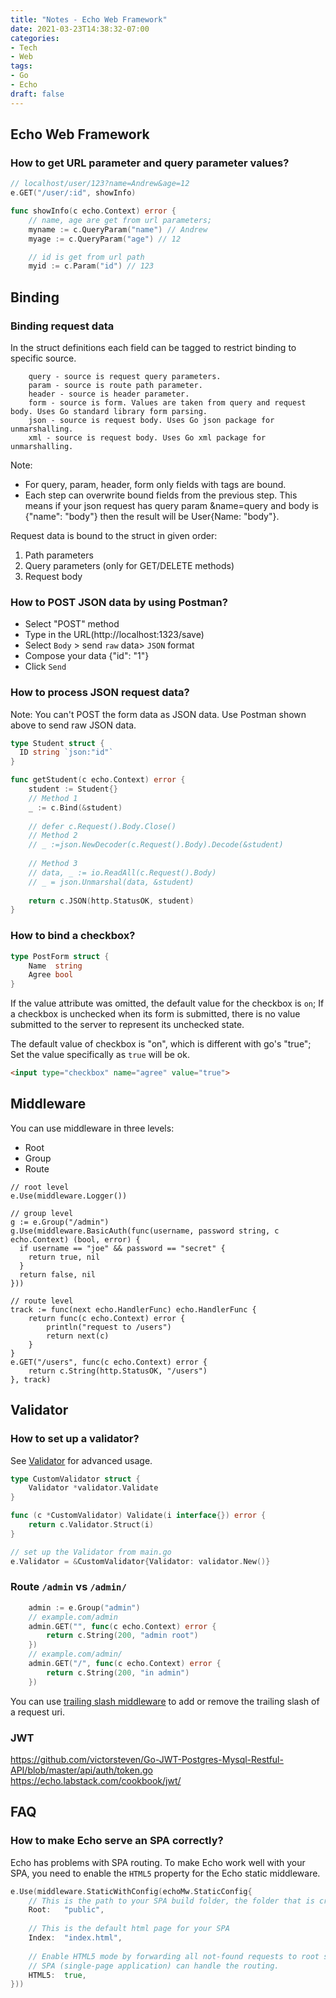 ```yaml
---
title: "Notes - Echo Web Framework"
date: 2021-03-23T14:38:32-07:00
categories:
- Tech
- Web
tags:
- Go
- Echo
draft: false
---
```


## Echo Web Framework

### How to get URL parameter and query parameter values?
```go
// localhost/user/123?name=Andrew&age=12
e.GET("/user/:id", showInfo)

func showInfo(c echo.Context) error {
    // name, age are get from url parameters; 
	myname := c.QueryParam("name") // Andrew
	myage := c.QueryParam("age") // 12

    // id is get from url path
	myid := c.Param("id") // 123
```

## Binding
### Binding request data
In the struct definitions each field can be tagged to restrict binding to specific source.
```
    query - source is request query parameters.
    param - source is route path parameter.
    header - source is header parameter.
    form - source is form. Values are taken from query and request body. Uses Go standard library form parsing.
    json - source is request body. Uses Go json package for unmarshalling.
    xml - source is request body. Uses Go xml package for unmarshalling.
```

Note:
* For query, param, header, form only fields with tags are bound.
* Each step can overwrite bound fields from the previous step. 
This means if your json request has query param &name=query and body is {"name": "body"} then the result will be User{Name: "body"}.


Request data is bound to the struct in given order:
1. Path parameters
2. Query parameters (only for GET/DELETE methods)
3. Request body

### How to POST JSON data by using Postman?
* Select "POST" method
* Type in the URL(http://localhost:1323/save)
* Select `Body` > send `raw` data> `JSON` format
* Compose your data {"id": "1"}
* Click `Send`

### How to process JSON request data? 
Note: You can't POST the form data as JSON data. Use Postman shown above to send raw JSON data.

```go
type Student struct {
  ID string `json:"id"`
}

func getStudent(c echo.Context) error {
    student := Student{}
	// Method 1
	_ := c.Bind(&student)
	
	// defer c.Request().Body.Close()
	// Method 2
	// _ :=json.NewDecoder(c.Request().Body).Decode(&student)
	
	// Method 3
	// data, _ := io.ReadAll(c.Request().Body)
	// _ = json.Unmarshal(data, &student)
	
	return c.JSON(http.StatusOK, student)
}
```

### How to bind a checkbox?
```go
type PostForm struct {
    Name  string
    Agree bool
}
```
If the value attribute was omitted, the default value for the checkbox is `on`;
If a checkbox is unchecked when its form is submitted, 
there is no value submitted to the server to represent its unchecked state.

The default value of checkbox is "on", which is different with go's "true";
Set the value specifically as `true` will be ok.
```html
<input type="checkbox" name="agree" value="true">
```

## Middleware
You can use middleware in three levels:
* Root
* Group
* Route

```
// root level
e.Use(middleware.Logger())

// group level
g := e.Group("/admin")
g.Use(middleware.BasicAuth(func(username, password string, c echo.Context) (bool, error) {
  if username == "joe" && password == "secret" {
    return true, nil
  }
  return false, nil
}))

// route level
track := func(next echo.HandlerFunc) echo.HandlerFunc {
	return func(c echo.Context) error {
		println("request to /users")
		return next(c)
	}
}
e.GET("/users", func(c echo.Context) error {
	return c.String(http.StatusOK, "/users")
}, track)
```
## Validator
### How to set up a validator?
See [Validator](/posts/2021/Notes-Validator/) for advanced usage.

```go
type CustomValidator struct {
    Validator *validator.Validate
}

func (c *CustomValidator) Validate(i interface{}) error {
	return c.Validator.Struct(i)
}

// set up the Validator from main.go
e.Validator = &CustomValidator{Validator: validator.New()}
```

### Route `/admin` vs `/admin/`
```go
    admin := e.Group("admin")
    // example.com/admin
	admin.GET("", func(c echo.Context) error {
		return c.String(200, "admin root")
	})
    // example.com/admin/
	admin.GET("/", func(c echo.Context) error {
		return c.String(200, "in admin")
	})
```

You can use [trailing slash middleware](https://echo.labstack.com/middleware/trailing-slash/) to add or remove the trailing slash of a request uri.

### JWT 
https://github.com/victorsteven/Go-JWT-Postgres-Mysql-Restful-API/blob/master/api/auth/token.go
https://echo.labstack.com/cookbook/jwt/

## FAQ
### How to make Echo serve an SPA correctly?
Echo has problems with SPA routing. To make Echo work well with your SPA, you need to enable the `HTML5` property for the Echo static middleware. 
```go
e.Use(middleware.StaticWithConfig(echoMw.StaticConfig{
    // This is the path to your SPA build folder, the folder that is created from running "npm build"
    Root:   "public",	
    
    // This is the default html page for your SPA
    Index:  "index.html",	
	
    // Enable HTML5 mode by forwarding all not-found requests to root so that
    // SPA (single-page application) can handle the routing.
    HTML5:  true,
}))
```
